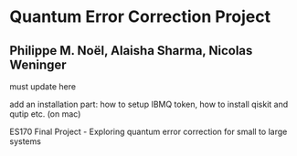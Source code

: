 # Quantum Error Correction Project
Philippe M. Noël, Alaisha Sharma, Nicolas Weninger
---





must update here



add an installation part: how to setup IBMQ token, how to install qiskit and qutip etc. (on mac)




ES170 Final Project - Exploring quantum error correction for small to large systems
